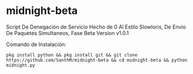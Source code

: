 # midnight-beta
Script De Denegación de Servicio Hecho de 0 Al Estilo Slowloris, De Envio De Paquetes Simultaneos, Fase Beta Version v1.0.1

Comando de Instalación:


`pkg install python && pkg install git && git clone https://github.com/SanthM/midnight-beta && cd midnight-beta && python midnight.py`
